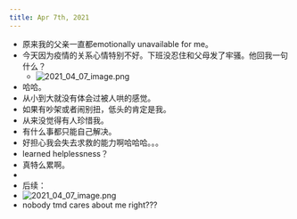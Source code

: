 ```yaml
---
title: Apr 7th, 2021
---
```


- 原来我的父亲一直都emotionally unavailable for me。
- 今天因为疫情的关系心情特别不好。下班没忍住和父母发了牢骚。他回我一句什么？
	- ![2021_04_07_image.png](https://cdn.logseq.com/%2F19d8129d-f0d6-41c0-a53b-bbfce3d097ca356ee618-ccdd-4bd4-ad5f-89a23f17872d2021_04_07_image.png?Expires=4771442965&Signature=OwT75ocPBz-1wVayv4lKWHTzD4TT1pDdHP-2UnqEGSmkUj5AvfVYjbDfzcrtmybAG5BZvUFHOr-xapDaLrn9kWxTgsEBjVv2qcvgl9mciItkOW7sEmBO0Pp-zir1OTunyD7xYa9oW8quCB0XgWgKzfnVV2zr3DtwoPj9oMg~2lWqu0l2pYim8QeiP3W0BbO2YGLGY6IHfoZSjXAJm5miS-kgHT9fXcAnuAPBhL26o1c1dMiLxoIen93C8MpFRQ8AR8QsfKGM0802jsdTpMNVaYcB92Gm3XnnpEc4loK5b-Oyk6sGhVhCLhAhMtopDawY2xj5zrqmOkr-~Voz6sqmsQ__&Key-Pair-Id=APKAJE5CCD6X7MP6PTEA)
- 哈哈。
- 从小到大就没有体会过被人哄的感觉。
- 如果有吵架或者闹别扭，低头的肯定是我。
- 从来没觉得有人珍惜我。
- 有什么事都只能自己解决。
- 好担心我会失去求救的能力啊哈哈哈。。。
- learned helplessness？
- 真特么累啊。
-
- 后续：
- ![2021_04_07_image.png](https://cdn.logseq.com/%2F19d8129d-f0d6-41c0-a53b-bbfce3d097ca36f953d2-4fbb-44b7-8516-5080ee0250bf2021_04_07_image.png?Expires=4771449192&Signature=Mn3pfXB-F4lqJTHkwLdGNvALWwHXb~Ej~vEamWZuOrQ69YFT9pZ4xnGTiM3~KbydIetye8bEVomrHLe~9o3Ure6qjrX10ZDJh9lolIKAP0SxZYMUSR0URgiAlrpbag~hpmK0QiIqVGjS79H49MBZgEBFU0BcHBXMH4d7r~90rdYzjLiWXKlW9JsdbTTnoohQWuW7GxCQ4BnGAqYC0NXlVhvqtaD6PPipdXxg6719DTp78J-l71l-GwuLraM5URUVFyw9eQRtXLPe85-VT6kopB96FJgEpnAWtshfGphVT4iA43iAp6lwGvhL7cZUaZMRH-G9m-s6gUjcnRwWUznWag__&Key-Pair-Id=APKAJE5CCD6X7MP6PTEA)
- nobody tmd cares about me right???